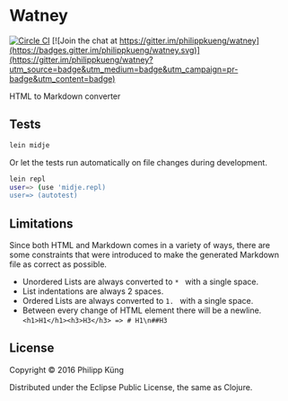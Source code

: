 # Watney

[![Circle CI](https://circleci.com/gh/philippkueng/watney.svg?style=svg)](https://circleci.com/gh/philippkueng/watney)
[![Join the chat at https://gitter.im/philippkueng/watney](https://badges.gitter.im/philippkueng/watney.svg)](https://gitter.im/philippkueng/watney?utm_source=badge&utm_medium=badge&utm_campaign=pr-badge&utm_content=badge)

HTML to Markdown converter

## Tests

```bash
lein midje
```

Or let the tests run automatically on file changes during development.

```bash
lein repl
user=> (use 'midje.repl)
user=> (autotest)
```

## Limitations

Since both HTML and Markdown comes in a variety of ways, there are some constraints that were introduced to make the generated Markdown file as correct as possible.

* Unordered Lists are always converted to `* ` with a single space.
* List indentations are always 2 spaces.
* Ordered Lists are always converted to `1. ` with a single space.
* Between every change of HTML element there will be a newline. `<h1>H1</h1><h3>H3</h3> => # H1\n##H3` 
## License

Copyright © 2016 Philipp Küng

Distributed under the Eclipse Public License, the same as Clojure.
